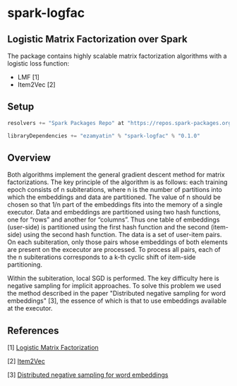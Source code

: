 # spark-logfac
## Logistic Matrix Factorization over Spark
The package contains highly scalable matrix factorization algorithms with a logistic loss function:
- LMF [1]
- Item2Vec [2]

## Setup
```scala
resolvers += "Spark Packages Repo" at "https://repos.spark-packages.org/"

libraryDependencies += "ezamyatin" % "spark-logfac" % "0.1.0"
```

## Overview
Both algorithms implement the general gradient descent method for matrix factorizations. The key principle of the algorithm is as follows: each training epoch consists of n subiterations, where n is the number of partitions into which the embeddings and data are partitioned. The value of n should be chosen so that 1/n part of the embeddings fits into the memory of a single executor. Data and embeddings are partitioned using two hash functions, one for “rows” and another for “columns”. Thus one table of embeddings (user-side) is partitioned using the first hash function and the second (item-side) using the second hash function. The data is a set of user-item pairs. 
On each subiteration, only those pairs whose embeddings of both elements are present on the excecutor are processed. To process all pairs, each of the n subiterations corresponds to a k-th cyclic shift of item-side partitioning.

Within the subiteration, local SGD is performed. The key difficulty here is negative sampling for implicit approaches. To solve this problem we used the method described in the paper "Distributed negative sampling for word embeddings" [3], the essence of which is that to use embeddings available at the executor.

## References
[1] [Logistic Matrix Factorization](https://web.stanford.edu/~rezab/nips2014workshop/submits/logmat.pdf)

[2] [Item2Vec](https://ceur-ws.org/Vol-1688/paper-13.pdf)

[3] [Distributed negative sampling for word embeddings](https://ojs.aaai.org/index.php/AAAI/article/view/10931/10790)
